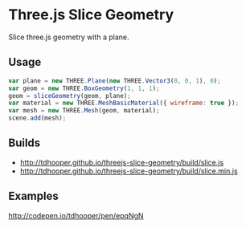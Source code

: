 # Three.js Slice Geometry

Slice three.js geometry with a plane.

## Usage

```javascript
var plane = new THREE.Plane(new THREE.Vector3(0, 0, 1), 0);
var geom = new THREE.BoxGeometry(1, 1, 1);
geom = sliceGeometry(geom, plane);
var material = new THREE.MeshBasicMaterial({ wireframe: true });
var mesh = new THREE.Mesh(geom, material);
scene.add(mesh);
```

## Builds

* http://tdhooper.github.io/threejs-slice-geometry/build/slice.js
* http://tdhooper.github.io/threejs-slice-geometry/build/slice.min.js


## Examples

http://codepen.io/tdhooper/pen/epqNgN
